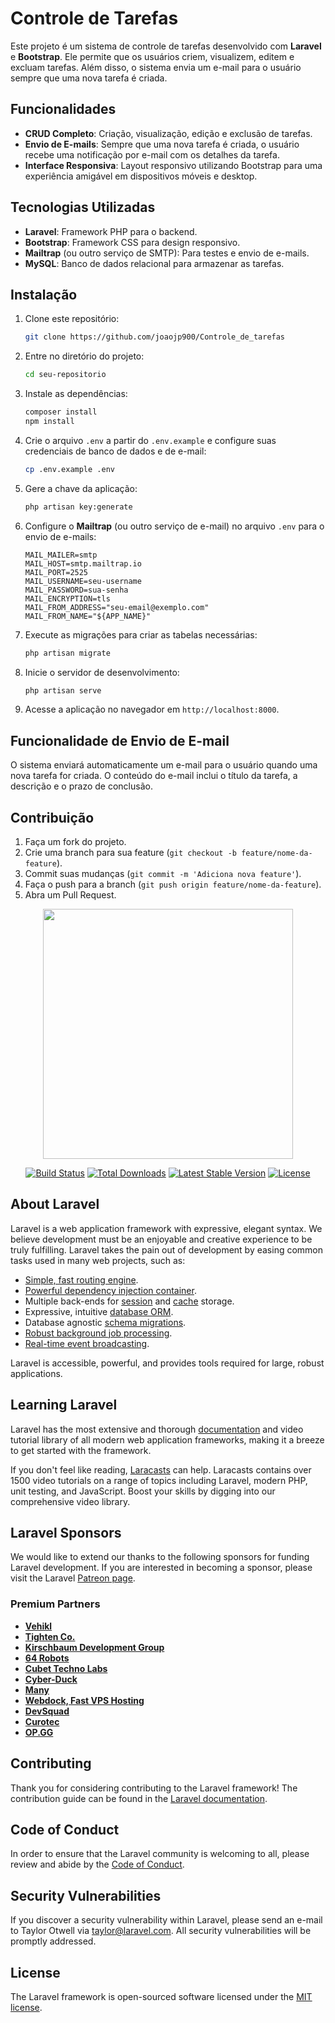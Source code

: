 
# Controle de Tarefas

Este projeto é um sistema de controle de tarefas desenvolvido com **Laravel** e **Bootstrap**. Ele permite que os usuários criem, visualizem, editem e excluam tarefas. Além disso, o sistema envia um e-mail para o usuário sempre que uma nova tarefa é criada.

## Funcionalidades

- **CRUD Completo**: Criação, visualização, edição e exclusão de tarefas.
- **Envio de E-mails**: Sempre que uma nova tarefa é criada, o usuário recebe uma notificação por e-mail com os detalhes da tarefa.
- **Interface Responsiva**: Layout responsivo utilizando Bootstrap para uma experiência amigável em dispositivos móveis e desktop.

## Tecnologias Utilizadas

- **Laravel**: Framework PHP para o backend.
- **Bootstrap**: Framework CSS para design responsivo.
- **Mailtrap** (ou outro serviço de SMTP): Para testes e envio de e-mails.
- **MySQL**: Banco de dados relacional para armazenar as tarefas.

## Instalação

1. Clone este repositório:
   ```bash
   git clone https://github.com/joaojp900/Controle_de_tarefas
   ```

2. Entre no diretório do projeto:
   ```bash
   cd seu-repositorio
   ```

3. Instale as dependências:
   ```bash
   composer install
   npm install
   ```

4. Crie o arquivo `.env` a partir do `.env.example` e configure suas credenciais de banco de dados e de e-mail:
   ```bash
   cp .env.example .env
   ```

5. Gere a chave da aplicação:
   ```bash
   php artisan key:generate
   ```

6. Configure o **Mailtrap** (ou outro serviço de e-mail) no arquivo `.env` para o envio de e-mails:
   ```env
   MAIL_MAILER=smtp
   MAIL_HOST=smtp.mailtrap.io
   MAIL_PORT=2525
   MAIL_USERNAME=seu-username
   MAIL_PASSWORD=sua-senha
   MAIL_ENCRYPTION=tls
   MAIL_FROM_ADDRESS="seu-email@exemplo.com"
   MAIL_FROM_NAME="${APP_NAME}"
   ```

7. Execute as migrações para criar as tabelas necessárias:
   ```bash
   php artisan migrate
   ```

8. Inicie o servidor de desenvolvimento:
   ```bash
   php artisan serve
   ```

9. Acesse a aplicação no navegador em `http://localhost:8000`.

## Funcionalidade de Envio de E-mail

O sistema enviará automaticamente um e-mail para o usuário quando uma nova tarefa for criada. O conteúdo do e-mail inclui o título da tarefa, a descrição e o prazo de conclusão.

## Contribuição

1. Faça um fork do projeto.
2. Crie uma branch para sua feature (`git checkout -b feature/nome-da-feature`).
3. Commit suas mudanças (`git commit -m 'Adiciona nova feature'`).
4. Faça o push para a branch (`git push origin feature/nome-da-feature`).
5. Abra um Pull Request.



<p align="center"><a href="https://laravel.com" target="_blank"><img src="https://raw.githubusercontent.com/laravel/art/master/logo-lockup/5%20SVG/2%20CMYK/1%20Full%20Color/laravel-logolockup-cmyk-red.svg" width="400"></a></p>

<p align="center">
<a href="https://travis-ci.org/laravel/framework"><img src="https://travis-ci.org/laravel/framework.svg" alt="Build Status"></a>
<a href="https://packagist.org/packages/laravel/framework"><img src="https://img.shields.io/packagist/dt/laravel/framework" alt="Total Downloads"></a>
<a href="https://packagist.org/packages/laravel/framework"><img src="https://img.shields.io/packagist/v/laravel/framework" alt="Latest Stable Version"></a>
<a href="https://packagist.org/packages/laravel/framework"><img src="https://img.shields.io/packagist/l/laravel/framework" alt="License"></a>
</p>

## About Laravel

Laravel is a web application framework with expressive, elegant syntax. We believe development must be an enjoyable and creative experience to be truly fulfilling. Laravel takes the pain out of development by easing common tasks used in many web projects, such as:

- [Simple, fast routing engine](https://laravel.com/docs/routing).
- [Powerful dependency injection container](https://laravel.com/docs/container).
- Multiple back-ends for [session](https://laravel.com/docs/session) and [cache](https://laravel.com/docs/cache) storage.
- Expressive, intuitive [database ORM](https://laravel.com/docs/eloquent).
- Database agnostic [schema migrations](https://laravel.com/docs/migrations).
- [Robust background job processing](https://laravel.com/docs/queues).
- [Real-time event broadcasting](https://laravel.com/docs/broadcasting).

Laravel is accessible, powerful, and provides tools required for large, robust applications.

## Learning Laravel

Laravel has the most extensive and thorough [documentation](https://laravel.com/docs) and video tutorial library of all modern web application frameworks, making it a breeze to get started with the framework.

If you don't feel like reading, [Laracasts](https://laracasts.com) can help. Laracasts contains over 1500 video tutorials on a range of topics including Laravel, modern PHP, unit testing, and JavaScript. Boost your skills by digging into our comprehensive video library.

## Laravel Sponsors

We would like to extend our thanks to the following sponsors for funding Laravel development. If you are interested in becoming a sponsor, please visit the Laravel [Patreon page](https://patreon.com/taylorotwell).

### Premium Partners

- **[Vehikl](https://vehikl.com/)**
- **[Tighten Co.](https://tighten.co)**
- **[Kirschbaum Development Group](https://kirschbaumdevelopment.com)**
- **[64 Robots](https://64robots.com)**
- **[Cubet Techno Labs](https://cubettech.com)**
- **[Cyber-Duck](https://cyber-duck.co.uk)**
- **[Many](https://www.many.co.uk)**
- **[Webdock, Fast VPS Hosting](https://www.webdock.io/en)**
- **[DevSquad](https://devsquad.com)**
- **[Curotec](https://www.curotec.com/)**
- **[OP.GG](https://op.gg)**

## Contributing

Thank you for considering contributing to the Laravel framework! The contribution guide can be found in the [Laravel documentation](https://laravel.com/docs/contributions).

## Code of Conduct

In order to ensure that the Laravel community is welcoming to all, please review and abide by the [Code of Conduct](https://laravel.com/docs/contributions#code-of-conduct).

## Security Vulnerabilities

If you discover a security vulnerability within Laravel, please send an e-mail to Taylor Otwell via [taylor@laravel.com](mailto:taylor@laravel.com). All security vulnerabilities will be promptly addressed.

## License

The Laravel framework is open-sourced software licensed under the [MIT license](https://opensource.org/licenses/MIT).
